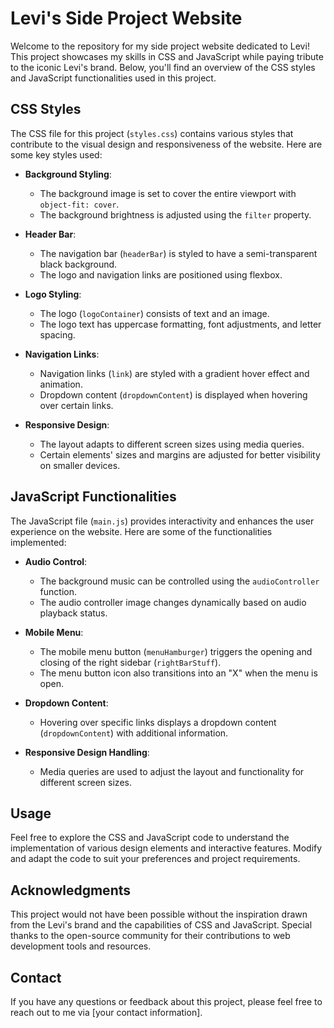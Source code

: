 # Levi's Side Project Website

Welcome to the repository for my side project website dedicated to Levi! This project showcases my skills in CSS and JavaScript while paying tribute to the iconic Levi's brand. Below, you'll find an overview of the CSS styles and JavaScript functionalities used in this project.

## CSS Styles

The CSS file for this project (`styles.css`) contains various styles that contribute to the visual design and responsiveness of the website. Here are some key styles used:

- **Background Styling**:
  - The background image is set to cover the entire viewport with `object-fit: cover`.
  - The background brightness is adjusted using the `filter` property.

- **Header Bar**:
  - The navigation bar (`headerBar`) is styled to have a semi-transparent black background.
  - The logo and navigation links are positioned using flexbox.

- **Logo Styling**:
  - The logo (`logoContainer`) consists of text and an image.
  - The logo text has uppercase formatting, font adjustments, and letter spacing.

- **Navigation Links**:
  - Navigation links (`link`) are styled with a gradient hover effect and animation.
  - Dropdown content (`dropdownContent`) is displayed when hovering over certain links.

- **Responsive Design**:
  - The layout adapts to different screen sizes using media queries.
  - Certain elements' sizes and margins are adjusted for better visibility on smaller devices.

## JavaScript Functionalities

The JavaScript file (`main.js`) provides interactivity and enhances the user experience on the website. Here are some of the functionalities implemented:

- **Audio Control**:
  - The background music can be controlled using the `audioController` function.
  - The audio controller image changes dynamically based on audio playback status.

- **Mobile Menu**:
  - The mobile menu button (`menuHamburger`) triggers the opening and closing of the right sidebar (`rightBarStuff`).
  - The menu button icon also transitions into an "X" when the menu is open.

- **Dropdown Content**:
  - Hovering over specific links displays a dropdown content (`dropdownContent`) with additional information.

- **Responsive Design Handling**:
  - Media queries are used to adjust the layout and functionality for different screen sizes.

## Usage

Feel free to explore the CSS and JavaScript code to understand the implementation of various design elements and interactive features. Modify and adapt the code to suit your preferences and project requirements.

## Acknowledgments

This project would not have been possible without the inspiration drawn from the Levi's brand and the capabilities of CSS and JavaScript. Special thanks to the open-source community for their contributions to web development tools and resources.

## Contact

If you have any questions or feedback about this project, please feel free to reach out to me via [your contact information].
